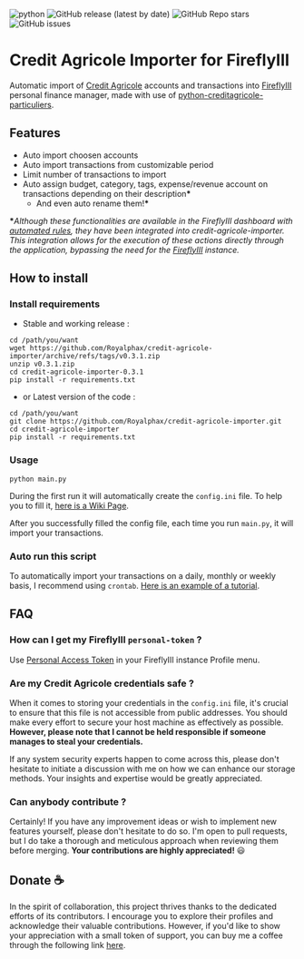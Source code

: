![python](https://img.shields.io/badge/Python-3776AB?style=flat&logo=python&logoColor=white) 
![GitHub release (latest by date)](https://img.shields.io/github/v/release/royalphax/credit-agricole-importer?color=brightgreen)
![GitHub Repo stars](https://img.shields.io/github/stars/royalphax/credit-agricole-importer?color=yellow)
![GitHub issues](https://img.shields.io/github/issues/royalphax/credit-agricole-importer?color=yellow)

# Credit Agricole Importer for FireflyIII

Automatic import of [Credit Agricole](https://www.credit-agricole.fr/) accounts and transactions into [FireflyIII](https://github.com/firefly-iii/firefly-iii) personal finance manager, 
made with use of [python-creditagricole-particuliers](https://github.com/dmachard/python-creditagricole-particuliers).

## Features
- Auto import choosen accounts
- Auto import transactions from customizable period
- Limit number of transactions to import
- Auto assign budget, category, tags, expense/revenue account on transactions depending on their description<b>*</b>
  - And even auto rename them!<b>*</b>

<b>*</b>_Although these functionalities are available in the FireflyIII dashboard with [automated rules](https://docs.firefly-iii.org/how-to/firefly-iii/features/rules/), they have been integrated into credit-agricole-importer. This integration allows for the execution of these actions directly through the application, bypassing the need for the [FireflyIII](https://github.com/firefly-iii/firefly-iii) instance._

## How to install

### Install requirements
* Stable and working release :
```
cd /path/you/want
wget https://github.com/Royalphax/credit-agricole-importer/archive/refs/tags/v0.3.1.zip
unzip v0.3.1.zip
cd credit-agricole-importer-0.3.1
pip install -r requirements.txt
```
* or Latest version of the code :
```
cd /path/you/want
git clone https://github.com/Royalphax/credit-agricole-importer.git
cd credit-agricole-importer
pip install -r requirements.txt
```
### Usage
```
python main.py
```

During the first run it will automatically create the ```config.ini``` file. To help you to fill it, [here is a Wiki Page](https://github.com/Royalphax/credit-agricole-importer/wiki/Config-file).

After you successfully filled the config file, each time you run ```main.py```, it will import your transactions.

### Auto run this script

To automatically import your transactions on a daily, monthly or weekly basis, I recommend using `crontab`. [Here is an example of a tutorial](https://www.tutorialspoint.com/unix_commands/crontab.htm).

## FAQ

### How can I get my FireflyIII `personal-token` ?

Use [Personal Access Token](https://docs.firefly-iii.org/how-to/firefly-iii/features/api/#personal-access-token_1) in your FireflyIII instance Profile menu.

### Are my Credit Agricole credentials safe ?

When it comes to storing your credentials in the ```config.ini``` file, it's crucial to ensure that this file is not accessible from public addresses. You should make every effort to secure your host machine as effectively as possible. **However, please note that I cannot be held responsible if someone manages to steal your credentials.** 

If any system security experts happen to come across this, please don't hesitate to initiate a discussion with me on how we can enhance our storage methods. Your insights and expertise would be greatly appreciated.

### Can anybody contribute ?

Certainly! If you have any improvement ideas or wish to implement new features yourself, please don't hesitate to do so. I'm open to pull requests, but I do take a thorough and meticulous approach when reviewing them before merging. **Your contributions are highly appreciated!** 😃

## Donate ☕

In the spirit of collaboration, this project thrives thanks to the dedicated efforts of its contributors. I encourage you to explore their profiles and acknowledge their valuable contributions. However, if you'd like to show your appreciation with a small token of support, you can buy me a coffee through the following link  [here](https://www.paypal.com/donate/?hosted_button_id=JK6FX89RB8K5Y).
